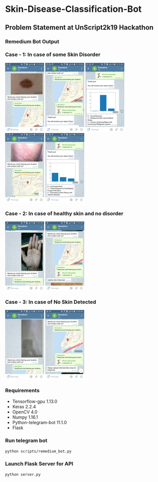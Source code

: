 # Skin-Disease-Classification-Bot

## Problem Statement at UnScript2k19 Hackathon

### Remedium Bot Output
<h3>Case - 1: In case of some Skin Disorder</h3>
<span><img src="https://github.com/AdivarekarBhumit/Skin-Disease-Classification-Bot/blob/master/output/3.png" width="25%" height="25%">
<img src="https://github.com/AdivarekarBhumit/Skin-Disease-Classification-Bot/blob/master/output/1.png" width="25%" height="25%">
<img src="https://github.com/AdivarekarBhumit/Skin-Disease-Classification-Bot/blob/master/output/5.png" width="25%" height="25%"></span>
<span><img src="https://github.com/AdivarekarBhumit/Skin-Disease-Classification-Bot/blob/master/output/2.png" width="25%" height="25%">
<img src="https://github.com/AdivarekarBhumit/Skin-Disease-Classification-Bot/blob/master/output/4.png" width="25%" height="25%"></span>

<h3>Case - 2: In case of healthy skin and no disorder</h3>
<span>
<img src="https://github.com/AdivarekarBhumit/Skin-Disease-Classification-Bot/blob/master/output/healthy_skin1.png" width="25%" height="25%">
<img src="https://github.com/AdivarekarBhumit/Skin-Disease-Classification-Bot/blob/master/output/healthy_skin2.png" width="25%" height="25%">
</span>

<h3>Case - 3: In case of No Skin Detected</h3>
<span>
<img src="https://github.com/AdivarekarBhumit/Skin-Disease-Classification-Bot/blob/master/output/skin_no_skin1.png" width="25%" height="25%">
<img src="https://github.com/AdivarekarBhumit/Skin-Disease-Classification-Bot/blob/master/output/skin_no_skin2.png" width="25%" height="25%">
</span>

### Requirements
- Tensorflow-gpu 1.13.0
- Keras 2.2.4
- OpenCV 4.0
- Numpy 1.16.1
- Python-telegram-bot 11.1.0
- Flask

### Run telegram bot
```
python scripts/remedium_bot.py
```

### Launch Flask Server for API
```
python server.py
```
